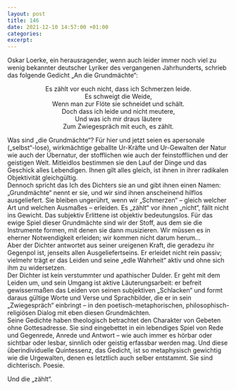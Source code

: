 ```yaml
---
layout: post
title: 146
date: 2021-12-10 14:57:00 +01:00
categories: 
excerpt: 
---
```


Oskar Loerke, ein herausragender, wenn auch leider immer noch viel zu wenig bekannter deutscher Lyriker des vergangenen Jahrhunderts, schrieb das folgende Gedicht „An die Grundmächte“:

<p align="center">Es zählt vor euch nicht, dass ich Schmerzen leide.<br/>
Es schweigt die Weide,<br/>
Wenn man zur Flöte sie schneidet und schält.<br/>
Doch dass ich leide und nicht meutere,<br/>
Und was ich mir draus läutere<br/>
Zum Zwiegespräch mit euch, es zählt.</p>

Was sind „die Grundmächte“? Für hier und jetzt seien es apersonale („selbst“-lose), wirkmächtige geballte Ur-Kräfte und Ur-Gewalten der Natur wie auch der Übernatur, der stofflichen wie auch der feinstofflichen und der geistigen Welt. Mitleidlos bestimmen sie den Lauf der Dinge und das Geschick alles Lebendigen. Ihnen gilt alles gleich, ist ihnen in ihrer radikalen Objektivität gleichgültig.\
Dennoch spricht das Ich des Dichters sie an und gibt ihnen einen Namen: „Grundmächte“ nennt er sie, und wir sind ihnen anscheinend hilflos ausgeliefert. Sie bleiben ungerührt, wenn wir „Schmerzen“ – gleich welcher Art und welchen Ausmaßes – erleiden. Es „zählt“ vor ihnen „nicht“, fällt nicht ins Gewicht. Das subjektiv Erlittene ist objektiv bedeutungslos. Für das ewige Spiel dieser Grundmächte sind wir der Stoff, aus dem sie die Instrumente formen, mit denen sie dann musizieren. Wir müssen es in eherner Notwendigkeit erleiden; wir kommen nicht darum herum…\
Aber der Dichter antwortet aus seiner ureigenen Kraft, die geradezu ihr Gegenpol ist, jenseits allen Ausgeliefertseins. Er erleidet nicht rein passiv; vielmehr trägt er das Leiden und seine „edle Wahrheit“ aktiv und ohne sich ihm zu widersetzen.\
Der Dichter ist kein verstummter und apathischer Dulder. Er geht mit dem Leiden um, und sein Umgang ist aktive Läuterungsarbeit: er befreit gewissermaßen das Leiden von seinen subjektiven „Schlacken“ und formt daraus gültige Worte und Verse und Sprachbilder, die er in sein „Zwiegespräch“ einbringt – in den poetisch-metaphorischen, philosophisch-religiösen Dialog mit eben diesen Grundmächten.\
Seine Gedichte haben theologisch betrachtet den Charakter von Gebeten ohne Gottesadresse. Sie sind eingebettet in ein lebendiges Spiel von Rede und Gegenrede, Anrede und Antwort – wie auch immer es hörbar oder sichtbar oder lesbar, sinnlich oder geistig erfassbar werden mag. Und diese überindividuelle Quintessenz, das Gedicht, ist so metaphysisch gewichtig wie die Urgewalten, denen es letztlich auch selber entstammt. Sie sind dichterisch. Poesie.

Und die „zählt“.
